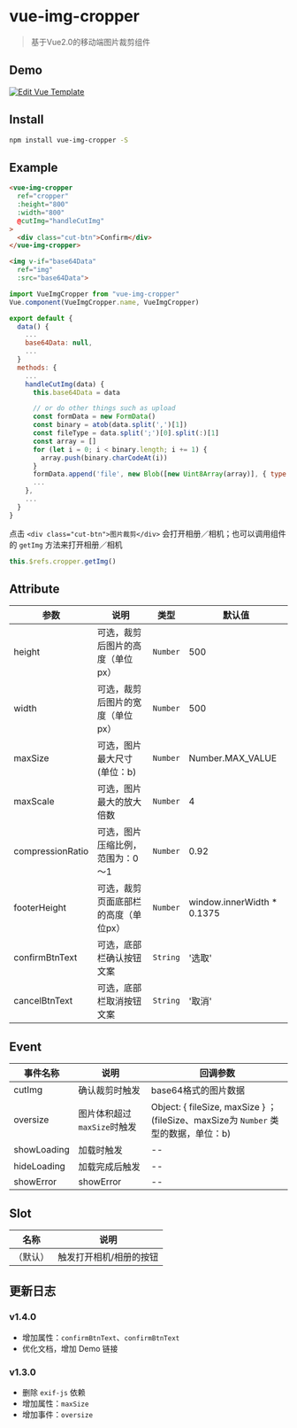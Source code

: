 # vue-img-cropper
> 基于Vue2.0的移动端图片裁剪组件

## Demo
[![Edit Vue Template](https://codesandbox.io/static/img/play-codesandbox.svg)](https://codesandbox.io/s/vue-template-s5f1o?fontsize=14)

## Install
```bash
npm install vue-img-cropper -S
```

## Example
```html
<vue-img-cropper
  ref="cropper"
  :height="800"
  :width="800"
  @cutImg="handleCutImg"
>
  <div class="cut-btn">Confirm</div>
</vue-img-cropper>

<img v-if="base64Data"
  ref="img"
  :src="base64Data">
```

```js
import VueImgCropper from "vue-img-cropper"
Vue.component(VueImgCropper.name, VueImgCropper)

export default {
  data() {
    ...
    base64Data: null,
    ...
  }
  methods: {
    ...
    handleCutImg(data) {
      this.base64Data = data

      // or do other things such as upload
      const formData = new FormData()
      const binary = atob(data.split(',')[1])
      const fileType = data.split(';')[0].split(:)[1]
      const array = []
      for (let i = 0; i < binary.length; i += 1) {
        array.push(binary.charCodeAt(i))
      }
      formData.append('file', new Blob([new Uint8Array(array)], { type: fileType }))
      ...
    },
    ...
  }
}
```

点击 `<div class="cut-btn">图片裁剪</div>` 会打开相册／相机；也可以调用组件的 `getImg` 方法来打开相册／相机
```js
this.$refs.cropper.getImg()
```

## Attribute
| 参数| 说明 | 类型 | 默认值 |
| --- | --- | --- |  --- |
| height | 可选，裁剪后图片的高度（单位px） | `Number` | 500 |
| width | 可选，裁剪后图片的宽度（单位px） | `Number` | 500 |
| maxSize | 可选，图片最大尺寸(单位：b) | `Number` | Number.MAX_VALUE |
| maxScale | 可选，图片最大的放大倍数 | `Number` | 4 |
| compressionRatio | 可选，图片压缩比例，范围为：0～1 | `Number` | 0.92 |
| footerHeight | 可选，裁剪页面底部栏的高度（单位px） | `Number` | window.innerWidth * 0.1375 |
| confirmBtnText | 可选，底部栏确认按钮文案 | `String` | '选取' |
| cancelBtnText | 可选，底部栏取消按钮文案 | `String` | '取消' |

## Event
| 事件名称 | 说明 | 回调参数 |
| --- | --- | --- |
| cutImg | 确认裁剪时触发 | base64格式的图片数据 |
| oversize | 图片体积超过`maxSize`时触发 | Object: { fileSize, maxSize } ；(fileSize、maxSize为 `Number` 类型的数据，单位：b) |
| showLoading | 加载时触发 | -- |
| hideLoading | 加载完成后触发 | -- |
| showError | showError | -- |

## Slot
| 名称 | 说明 |
| --- | --- |
| （默认） | 触发打开相机/相册的按钮 |

## 更新日志
### v1.4.0
* 增加属性：`confirmBtnText`、`confirmBtnText`
* 优化文档，增加 Demo 链接

### v1.3.0
* 删除 `exif-js` 依赖
* 增加属性：`maxSize`
* 增加事件：`oversize`
